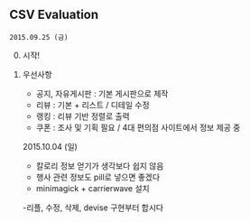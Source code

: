 ## CSV Evaluation


    2015.09.25 (금)

0. 시작!

1. 우선사항
    - 공지, 자유게시판 : 기본 게시판으로 제작
    - 리뷰 : 기본 + 리스트 / 디테일 수정
    - 랭킹 : 리뷰 기반 정렬로 출력
    - 쿠폰 : 조사 및 기획 필요 / 4대 편의점 사이트에서 정보 제공 중
 
    2015.10.04 (일)

    - 칼로리 정보 얻기가 생각보다 쉽지 않음
    - 행사 관련 정보도 pill로 넣으면 좋겠다
    - minimagick + carrierwave 설치
    
    
    -리플, 수정, 삭제, devise 구현부터 합시다


